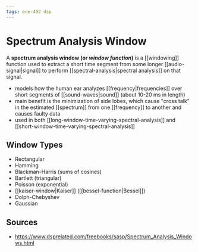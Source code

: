 ```yaml
---
tags: ece-402 dsp
---
```


# Spectrum Analysis Window

A **spectrum analysis window (or _window function_)** is a [[windowing]] function used to extract a short time segment from some longer [[audio-signal|signal]] to perform [[spectral-analysis|spectral analysis]] on that signal.

- models how the human ear analyzes [[frequency|frequencies]] over short segments of [[sound-waves|sound]] (about 10-20 ms in length)
- main benefit is the minimization of side lobes, which cause "cross talk" in the estimated [[spectrum]] from one [[frequency]] to another and causes faulty data
- used in both [[long-window-time-varying-spectral-analysis]] and [[short-window-time-varying-spectral-analysis]]

## Window Types

- Rectangular
- Hamming
- Blackman-Harris (sums of cosines)
- Bartlett (triangular)
- Poisson (exponential)
- [[kaiser-window|Kaiser]] ([[bessel-function|Bessel]])
- Dolph-Chebyshev
- Gaussian

## Sources

- <https://www.dsprelated.com/freebooks/sasp/Spectrum_Analysis_Windows.html>
